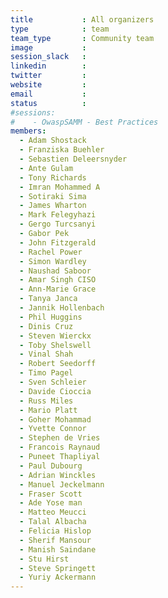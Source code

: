 ```yaml
---
title           : All organizers
type            : team
team_type       : Community team
image           :
session_slack   :
linkedin        :
twitter         :
website         :
email           :
status          :
#sessions:
#    - OwaspSAMM - Best Practices
members:
  - Adam Shostack
  - Franziska Buehler
  - Sebastien Deleersnyder
  - Ante Gulam
  - Tony Richards
  - Imran Mohammed A
  - Sotiraki Sima
  - James Wharton
  - Mark Felegyhazi
  - Gergo Turcsanyi
  - Gabor Pek
  - John Fitzgerald
  - Rachel Power
  - Simon Wardley
  - Naushad Saboor
  - Amar Singh CISO
  - Ann-Marie Grace
  - Tanya Janca
  - Jannik Hollenbach
  - Phil Huggins
  - Dinis Cruz
  - Steven Wierckx
  - Toby Shelswell
  - Vinal Shah
  - Robert Seedorff
  - Timo Pagel
  - Sven Schleier
  - Davide Cioccia
  - Russ Miles
  - Mario Platt
  - Goher Mohammad
  - Yvette Connor
  - Stephen de Vries
  - Francois Raynaud
  - Puneet Thapliyal
  - Paul Dubourg
  - Adrian Winckles
  - Manuel Jeckelmann
  - Fraser Scott
  - Ade Yose man
  - Matteo Meucci
  - Talal Albacha
  - Felicia Hislop
  - Sherif Mansour
  - Manish Saindane
  - Stu Hirst
  - Steve Springett
  - Yuriy Ackermann
---
```

